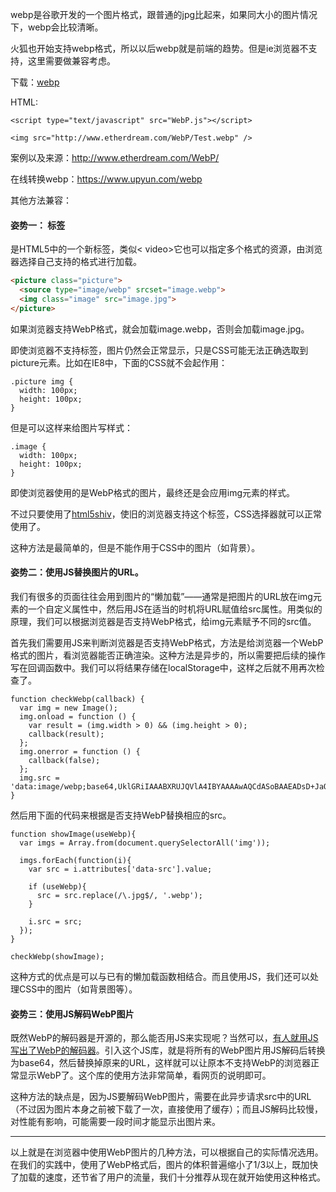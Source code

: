 webp是谷歌开发的一个图片格式，跟普通的jpg比起来，如果同大小的图片情况下，webp会比较清晰。

火狐也开始支持webp格式，所以以后webp就是前端的趋势。但是ie浏览器不支持，这里需要做兼容考虑。

下载：[webp](https://jskoa.com/wp-content/uploads/2018/10/webp.zip)

 

HTML:

```
<script type="text/javascript" src="WebP.js"></script>

<img src="http://www.etherdream.com/WebP/Test.webp" />
```

 

案例以及来源：http://www.etherdream.com/WebP/

 

在线转换webp：https://www.upyun.com/webp

 

其他方法兼容：

#### 姿势一： <picture>标签

<picture>是HTML5中的一个新标签，类似< video>它也可以指定多个格式的资源，由浏览器选择自己支持的格式进行加载。

```html
<picture class="picture">
  <source type="image/webp" srcset="image.webp">
  <img class="image" src="image.jpg">
</picture>
```

如果浏览器支持WebP格式，就会加载image.webp，否则会加载image.jpg。

即使浏览器不支持<picture>标签，图片仍然会正常显示，只是CSS可能无法正确选取到picture元素。比如在IE8中，下面的CSS就不会起作用：

```
.picture img {
  width: 100px;
  height: 100px;
}
```

但是可以这样来给图片写样式：

```
.image {
  width: 100px;
  height: 100px;
}
```

即使浏览器使用的是WebP格式的图片，最终还是会应用img元素的样式。

不过只要使用了[html5shiv](https://github.com/aFarkas/html5shiv)，使旧的浏览器支持这个标签，CSS选择器就可以正常使用了。

这种方法是最简单的，但是不能作用于CSS中的图片（如背景）。

 

 

#### 姿势二：使用JS替换图片的URL。

我们有很多的页面往往会用到图片的“懒加载”——通常是把图片的URL放在img元素的一个自定义属性中，然后用JS在适当的时机将URL赋值给src属性。用类似的原理，我们可以根据浏览器是否支持WebP格式，给img元素赋予不同的src值。

首先我们需要用JS来判断浏览器是否支持WebP格式，方法是给浏览器一个WebP格式的图片，看浏览器能否正确渲染。这种方法是异步的，所以需要把后续的操作写在回调函数中。我们可以将结果存储在localStorage中，这样之后就不用再次检查了。

```
function checkWebp(callback) {
  var img = new Image();
  img.onload = function () {
    var result = (img.width > 0) && (img.height > 0);
    callback(result);
  };
  img.onerror = function () {
    callback(false);
  };
  img.src = 'data:image/webp;base64,UklGRiIAAABXRUJQVlA4IBYAAAAwAQCdASoBAAEADsD+JaQAA3AAAAAA';
}
```

然后用下面的代码来根据是否支持WebP替换相应的src。

```
function showImage(useWebp){
  var imgs = Array.from(document.querySelectorAll('img'));

  imgs.forEach(function(i){
    var src = i.attributes['data-src'].value;

    if (useWebp){
      src = src.replace(/\.jpg$/, '.webp');
    }

    i.src = src;
  });
}

checkWebp(showImage);
```

这种方式的优点是可以与已有的懒加载函数相结合。而且使用JS，我们还可以处理CSS中的图片（如背景图等）。

 

 

 

#### 姿势三：使用JS解码WebP图片

既然WebP的解码器是开源的，那么能否用JS来实现呢？当然可以，[有人就用JS写出了WebP的解码器](http://webpjs.appspot.com/)。引入这个JS库，就是将所有的WebP图片用JS解码后转换为base64，然后替换掉原来的URL，这样就可以让原本不支持WebP的浏览器正常显示WebP了。这个库的使用方法非常简单，看网页的说明即可。

这种方法的缺点是，因为JS要解码WebP图片，需要在此异步请求src中的URL（不过因为图片本身之前被下载了一次，直接使用了缓存）；而且JS解码比较慢，对性能有影响，可能需要一段时间才能显示出图片来。

------

以上就是在浏览器中使用WebP图片的几种方法，可以根据自己的实际情况选用。在我们的实践中，使用了WebP格式后，图片的体积普遍缩小了1/3以上，既加快了加载的速度，还节省了用户的流量，我们十分推荐从现在就开始使用这种格式。